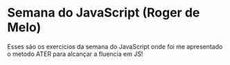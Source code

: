 # Semana do JavaScript (Roger de Melo)
 Esses são os exercicios da semana do JavaScript onde foi me apresentado o metodo ATER para alcançar a fluencia em JS!
